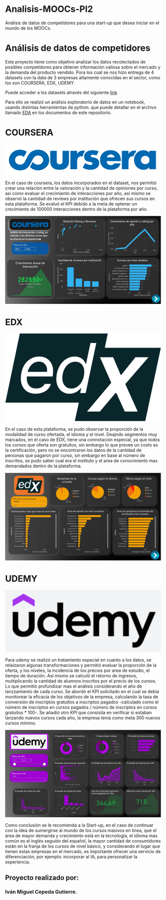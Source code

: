 # Analisis-MOOCs-PI2
Análisis de datos de competidores para una start-up que desea iniciar en el mundo de los MOOCs.

# Análisis de datos de competidores
Este proyecto tiene como objetivo analizar los datos recolectados de posibles competidores para obtener información valiosa sobre el mercado y la demanda del producto vendido. Pora los cual se nos hizo entrega de 4 datasets con la data de 3 empresas altamente conocidas en el sector, como los son COURSERA, EDX, UDEMY.

Puede acceder a los datasets através del siguiente [link](https://drive.google.com/drive/folders/1TS76ok6giW7D_l5vc-zu5-cBU_dH3P5H?usp=sharing)

Para ello se realizó un análisis exploratorio de datos en un notebook, usando distintas herramientas de python. que puede detallar en el archivo llamado [EDA](https://github.com/Ivan-Cepeda/Analisis-MOOCs-PI2/blob/main/EDA.ipynb) en los documentos de este repositorio.


# COURSERA
![](https://github.com/Ivan-Cepeda/Analisis-MOOCs-PI2/blob/main/src/R.png)


En el caso de coursera, los datos incorporados en el dataset, nos permitió crear una relación entre la valoración y la cantidad de opiniones por curso, así como evaluar el crecimiento de interacciones por año, así mismo se observó la cantidad de reviews por institución que ofrecen sus cursos en esta plataforma. Se evaluó el KPI debido a la meta de optener un crecimiento de 100000 interacciones dentro de la plataforma por año. 

![](https://github.com/Ivan-Cepeda/Analisis-MOOCs-PI2/blob/main/src/cors.jpeg)

# EDX
![](https://github.com/Ivan-Cepeda/Analisis-MOOCs-PI2/blob/main/src/edx.png)


En el caso de esta plataforma, se pudo observar la proporción de la modalidad de curso ofertada, el idioma y el nivel. Deajndo segmentos muy marcados, en el caso de EDX, tiene una connotación especial, ya que todos los cursos que oferta son gratuitos, sin embargo lo que prevee un costo es la certificación, pero no se encontraron los datos de la cantidad de personas que pagaron por curso, sin embargo en base al número de inscritos, se pudo saber cual era el instituto y el area de conocimiento mas demandados dentro de la plataforma. 

![](https://github.com/Ivan-Cepeda/Analisis-MOOCs-PI2/blob/main/src/edxs.jpeg)

# UDEMY
![](https://github.com/Ivan-Cepeda/Analisis-MOOCs-PI2/blob/main/src/udemy.png)


Para udemy se realizó un tratamiento especial en cuanto a los datos, se relaizaron algunas transformaciones y permitió evaluar la proporción de la oferta, y los niveles, la incidencia de los precios por area de estudio, el tiempo de duración. Así mismo se calculó el retorno de ingresos, multiplicando la cantidad de alumnos inscritos por el precio de los cursos. Lo que permitió profundizar mas el análisis considerando el año de lanzzamiento de cada curso. Se abordó el KPI solicitado en el cual  se debía monitorear la eficacia de los objetivos de la empresa, calculando la tasa de conversión de inscriptos gratuitos a inscriptos pagados -calculado como el número de inscriptos en cursos pagados / número de inscriptos en cursos gratuitos * 100-. Se añadió otro KPI que consistía en verificar si estaban lanzando nuevos cursos cada año, la empresa tenía como meta 300 nuevos cursos mínimo.

![](https://github.com/Ivan-Cepeda/Analisis-MOOCs-PI2/blob/main/src/udem.jpeg)


 Como conclusión se le recomienda a la Start-up, en el caso de continuar con la idea de sumergirse al mundo de los cursos masivos en linea, que el área de mayor demanda y crecimiento está en la tecnología, el idioma mas común es el inglés seguido del español, la mayor cantidad de consumidores están en la franja de los cursos de nivel básico, y considerando el lugar que tienen estas empresas en el mercado, es importante ofrecer una servicio de diferenciación, por ejemplo: incorporar al IA, para personalizar la experiencia.  

## Proyecto realizado por:
### Iván Miguel Cepeda Gutierre.
